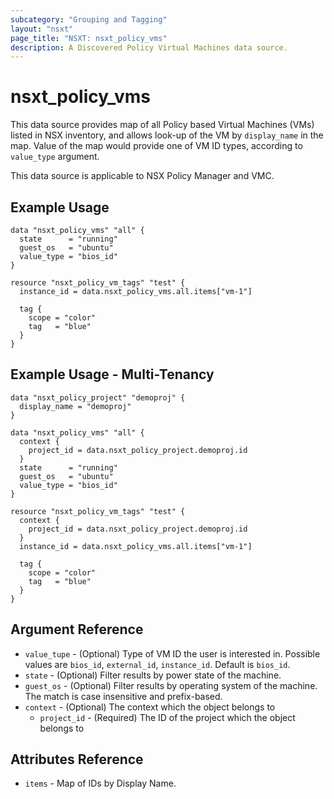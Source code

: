 ```yaml
---
subcategory: "Grouping and Tagging"
layout: "nsxt"
page_title: "NSXT: nsxt_policy_vms"
description: A Discovered Policy Virtual Machines data source.
---
```


# nsxt_policy_vms

This data source provides map of all Policy based Virtual Machines (VMs) listed in NSX inventory, and allows look-up of the VM by `display_name` in the map. Value of the map would provide one of VM ID types, according to `value_type` argument.

This data source is applicable to NSX Policy Manager and VMC.

## Example Usage

```hcl
data "nsxt_policy_vms" "all" {
  state      = "running"
  guest_os   = "ubuntu"
  value_type = "bios_id"
}

resource "nsxt_policy_vm_tags" "test" {
  instance_id = data.nsxt_policy_vms.all.items["vm-1"]

  tag {
    scope = "color"
    tag   = "blue"
  }
}
```

## Example Usage - Multi-Tenancy

```hcl
data "nsxt_policy_project" "demoproj" {
  display_name = "demoproj"
}

data "nsxt_policy_vms" "all" {
  context {
    project_id = data.nsxt_policy_project.demoproj.id
  }
  state      = "running"
  guest_os   = "ubuntu"
  value_type = "bios_id"
}

resource "nsxt_policy_vm_tags" "test" {
  context {
    project_id = data.nsxt_policy_project.demoproj.id
  }
  instance_id = data.nsxt_policy_vms.all.items["vm-1"]

  tag {
    scope = "color"
    tag   = "blue"
  }
}
```

## Argument Reference

* `value_tupe` - (Optional) Type of VM ID the user is interested in. Possible values are `bios_id`, `external_id`, `instance_id`. Default is `bios_id`.
* `state` - (Optional) Filter results by power state of the machine.
* `guest_os` - (Optional) Filter results by operating system of the machine. The match is case insensitive and prefix-based.
* `context` - (Optional) The context which the object belongs to
    * `project_id` - (Required) The ID of the project which the object belongs to

## Attributes Reference

* `items` - Map of IDs by Display Name.
